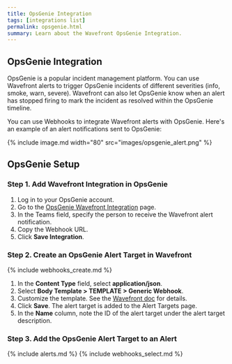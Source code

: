 ```yaml
---
title: OpsGenie Integration
tags: [integrations list]
permalink: opsgenie.html
summary: Learn about the Wavefront OpsGenie Integration.
---
```

## OpsGenie Integration

OpsGenie is a popular incident management platform. You can use Wavefront alerts to trigger OpsGenie incidents of different severities (info, smoke, warn, severe). Wavefront can also let OpsGenie know when an alert has stopped firing to mark the incident as resolved within the OpsGenie timeline.

You can use Webhooks to integrate Wavefront alerts with OpsGenie. Here's an example of an alert notifications sent to OpsGenie:

{% include image.md width="80" src="images/opsgenie_alert.png" %}

## OpsGenie Setup



### Step 1. Add Wavefront Integration in OpsGenie

1. Log in to your OpsGenie account.
2. Go to the [OpsGenie Wavefront Integration](https://app.opsgenie.com/integration#/add/Wavefront) page.
3. In the Teams field, specify the person to receive the Wavefront alert notification.
4. Copy the Webhook URL.
5. Click **Save Integration**.

### Step 2. Create an OpsGenie Alert Target in Wavefront

{% include webhooks_create.md %}
1. In the **Content Type** field, select **application/json**.
1. Select **Body Template > TEMPLATE > Generic Webhook**.
1. Customize the template. See the [Wavefront doc](https://docs.wavefront.com/alert_target_customizing.html) for details.
1. Click **Save**. The alert target is added to the Alert Targets page.
1. In the **Name** column, note the ID of the alert target under the alert target description.

### Step 3. Add the OpsGenie Alert Target to an Alert

{% include alerts.md %}
{% include webhooks_select.md %}



